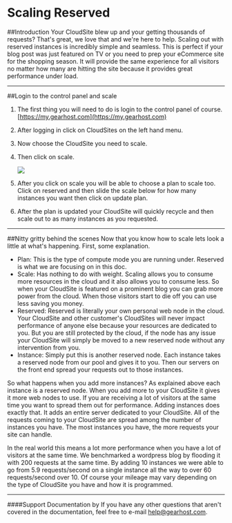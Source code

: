 Scaling Reserved
==================

##Introduction
Your CloudSite blew up and your getting thousands of requests? That's great, we love that and we're here to help. Scaling out with reserved instances is incredibly simple and seamless. This is perfect if your blog post was just featured on TV or you need to prep your eCommerce site for the shopping season. It will provide the same experience for all visitors no matter how many are hitting the site because it provides great performance under load. 

***
##Login to the control panel and scale
1. The first thing you will need to do is login to the control panel of course. [https://my.gearhost.com](https://my.gearhost.com)
2. After logging in click on CloudSites on the left hand menu. 
3. Now choose the CloudSite you need to scale.
4. Then click on scale. 

    ![](http://i.imgur.com/FI4hzLg.png)
 
5. After you click on scale you will be able to choose a plan to scale too. Click on reserved and then slide the scale below for how many instances you want then click on update plan. 
6. After the plan is updated your CloudSite will quickly recycle and then scale out to as many instances as you requested. 

***
##Nitty gritty behind the scenes
Now that you know how to scale lets look a little at what's happening. First, some explanation. 

- Plan: This is the type of compute mode you are running under. Reserved is what we are focusing on in this doc.
- Scale: Has nothing to do with weight. Scaling allows you to consume more resources in the cloud and it also allows you to consume less. So when your CloudSite is featured on a prominent blog you can grab more power from the cloud. When those visitors start to die off you can use less saving you money.  
- Reserved: Reserved is literally your own personal web node in the cloud. Your CloudSite and other customer's CloudSites will never impact performance of anyone else because your resources are dedicated to you. But you are still protected by the cloud, if the node has any issue your CloudSite will simply be moved to a new reserved node without any intervention from you. 
- Instance: Simply put this is another reserved node. Each instance takes a reserved node from our pool and gives it to you. Then our servers on the front end spread your requests out to those instances.

So what happens when you add more instances? As explained above each instance is a reserved node. When you add more to your CloudSite it gives it more web nodes to use. If you are receiving a lot of visitors at the same time you want to spread them out for performance. Adding instances does exactly that. It adds an entire server dedicated to your CloudSite. All of the requests coming to your CloudSite are spread among the number of instances you have. The most instances you have, the more requests your site can handle. 

In the real world this means a lot more performance when you have a lot of visitors at the same time. We benchmarked a wordpress blog by flooding it with 200 requests at the same time. By adding 10 instances we were able to go from 5.9 requests/second on a single instance all the way to over 60 requests/second over 10. Of course your mileage may vary depending on the type of CloudSite you have and how it is programmed.  

***
####Support Documentation by
If you have any other questions that aren't covered in the documentation, feel free to e-mail <help@gearhost.com>.